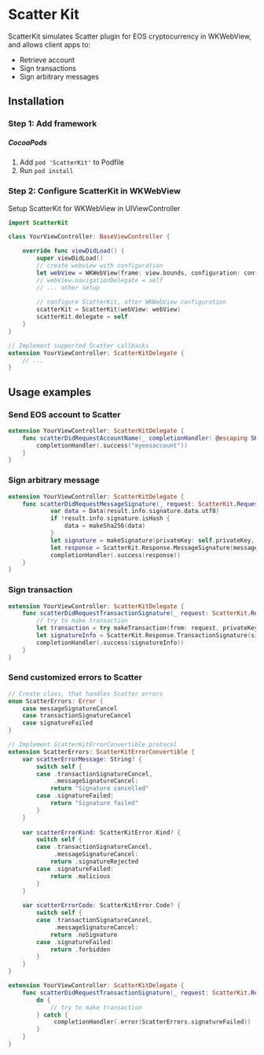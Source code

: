 Scatter Kit 
==============
ScatterKit simulates Scatter plugin for EOS cryptocurrency in WKWebView, and allows client apps to:
- Retrieve account
- Sign transactions
- Sign arbitrary messages
 
## Installation
### Step 1: Add framework 
##### CocoaPods
1. Add `pod 'ScatterKit'` to Podfile
2. Run `pod install`

### Step 2: Configure ScatterKit in WKWebView
Setup ScatterKit for WKWebView in UIViewController
```swift
import ScatterKit

class YourViewController: BaseViewController {

    override func viewDidLoad() {
        super.viewDidLoad()
        // create webview with configuration
        let webView = WKWebView(frame: view.bounds, configuration: configuration)
        // webView.navigationDelegate = self
        // ... other setup
        
        // configure ScatterKit, after WKWebView configuration 
        scatterKit = ScatterKit(webView: webView)
        scatterKit.delegate = self
    }
}

// Implement supported Scatter callbacks
extension YourViewController: ScatterKitDelegate { 
    // ...
}
```

## Usage examples

### Send EOS account to Scatter
```swift
extension YourViewController: ScatterKitDelegate {
    func scatterDidRequestAccountName(_ completionHandler: @escaping SKCallback<String>) throws {
        completionHandler(.success("myeosaccount"))
    }
}
```

### Sign arbitrary message
```swift
extension YourViewController: ScatterKitDelegate {
    func scatterDidRequestMessageSignature(_ request: ScatterKit.Request.MessageSignature, completionHandler: @escaping SKCallback<ScatterKit.Response.MessageSignature>) throws {
            var data = Data(result.info.signature.data.utf8)
            if !result.info.signature.isHash {
                data = makeSha256(data)
            }
            let signature = makeSignature(privateKey: self.privateKey, digest: data)
            let response = ScatterKit.Response.MessageSignature(message: "Success!", signature: signature)
            completionHandler(.success(response))
    }
}
```
### Sign transaction
```swift
extension YourViewController: ScatterKitDelegate {
    func scatterDidRequestTransactionSignature(_ request: ScatterKit.Request.TransactionSignature, completionHandler: @escaping SKCallback<ScatterKit.Response.TransactionSignature>) throws {
        // try to make transaction
        let transaction = try makeTransaction(from: request, privateKey: self.privateKey)
        let signatureInfo = ScatterKit.Response.TransactionSignature(signatures: transaction.signatures, returnedFields: [:])
        completionHandler(.success(signatureInfo))
    }
}
```
### Send customized errors to Scatter 
```swift
// Create class, that handles Scatter errors
enum ScatterErrors: Error {
    case messageSignatureCancel
    case transactionSignatureCancel
    case signatureFailed
}

// Implement ScatterKitErrorConvertible protocol
extension ScatterErrors: ScatterKitErrorConvertible {
    var scatterErrorMessage: String? {
        switch self {
        case .transactionSignatureCancel,
             .messageSignatureCancel:
            return "Signature cancelled"
        case .signatureFailed:
            return "Signature failed"
        }
    }
    
    var scatterErrorKind: ScatterKitError.Kind? {
        switch self {
        case .transactionSignatureCancel,
             .messageSignatureCancel:
            return .signatureRejected
        case .signatureFailed:
            return .malicious
        }
    }
    
    var scatterErrorCode: ScatterKitError.Code? {
        switch self {
        case .transactionSignatureCancel,
             .messageSignatureCancel:
            return .noSignature
        case .signatureFailed:
            return .forbidden
        }
    }
}

extension YourViewController: ScatterKitDelegate {
    func scatterDidRequestTransactionSignature(_ request: ScatterKit.Request.TransactionSignature, completionHandler: @escaping SKCallback<ScatterKit.Response.TransactionSignature>) throws {
        do {
            // try to make transaction
        } catch {
             completionHandler(.error(ScatterErrors.signatureFailed))
        }
    }
}
```
